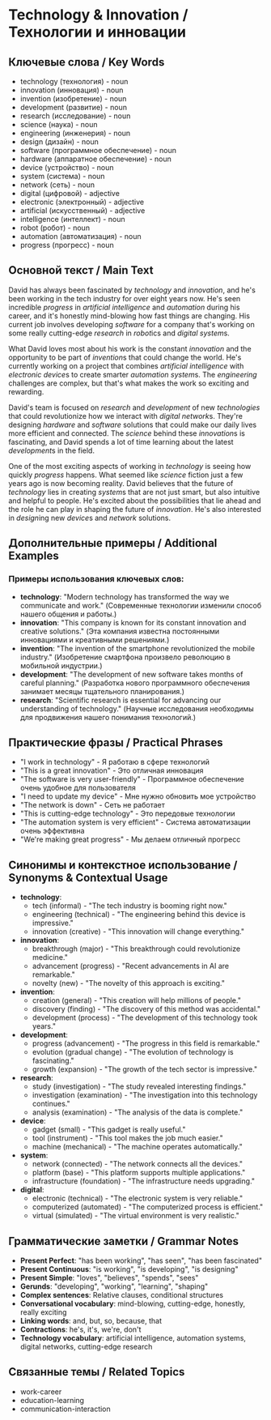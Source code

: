 # Technology & Innovation / Технологии и инновации

## Ключевые слова / Key Words
- technology (технология) - noun
- innovation (инновация) - noun
- invention (изобретение) - noun
- development (развитие) - noun
- research (исследование) - noun
- science (наука) - noun
- engineering (инженерия) - noun
- design (дизайн) - noun
- software (программное обеспечение) - noun
- hardware (аппаратное обеспечение) - noun
- device (устройство) - noun
- system (система) - noun
- network (сеть) - noun
- digital (цифровой) - adjective
- electronic (электронный) - adjective
- artificial (искусственный) - adjective
- intelligence (интеллект) - noun
- robot (робот) - noun
- automation (автоматизация) - noun
- progress (прогресс) - noun

## Основной текст / Main Text

David has always been fascinated by *technology* and *innovation*, and he's been working in the tech industry for over eight years now. He's seen incredible *progress* in *artificial* *intelligence* and *automation* during his career, and it's honestly mind-blowing how fast things are changing. His current job involves developing *software* for a company that's working on some really cutting-edge *research* in *robot*ics and *digital* *system*s.

What David loves most about his work is the constant *innovation* and the opportunity to be part of *invention*s that could change the world. He's currently working on a project that combines *artificial* *intelligence* with *electronic* *device*s to create smarter *automation* *system*s. The *engineering* challenges are complex, but that's what makes the work so exciting and rewarding.

David's team is focused on *research* and *development* of new *technologies* that could revolutionize how we interact with *digital* *network*s. They're designing *hardware* and *software* solutions that could make our daily lives more efficient and connected. The *science* behind these *innovation*s is fascinating, and David spends a lot of time learning about the latest *development*s in the field.

One of the most exciting aspects of working in *technology* is seeing how quickly *progress* happens. What seemed like *science* fiction just a few years ago is now becoming reality. David believes that the future of *technology* lies in creating *system*s that are not just smart, but also intuitive and helpful to people. He's excited about the possibilities that lie ahead and the role he can play in shaping the future of *innovation*. He's also interested in *design*ing new *device*s and *network* solutions.

## Дополнительные примеры / Additional Examples

### Примеры использования ключевых слов:
- **technology**: "Modern technology has transformed the way we communicate and work." (Современные технологии изменили способ нашего общения и работы.)
- **innovation**: "This company is known for its constant innovation and creative solutions." (Эта компания известна постоянными инновациями и креативными решениями.)
- **invention**: "The invention of the smartphone revolutionized the mobile industry." (Изобретение смартфона произвело революцию в мобильной индустрии.)
- **development**: "The development of new software takes months of careful planning." (Разработка нового программного обеспечения занимает месяцы тщательного планирования.)
- **research**: "Scientific research is essential for advancing our understanding of technology." (Научные исследования необходимы для продвижения нашего понимания технологий.)

## Практические фразы / Practical Phrases

- "I work in technology" - Я работаю в сфере технологий
- "This is a great innovation" - Это отличная инновация
- "The software is very user-friendly" - Программное обеспечение очень удобное для пользователя
- "I need to update my device" - Мне нужно обновить мое устройство
- "The network is down" - Сеть не работает
- "This is cutting-edge technology" - Это передовые технологии
- "The automation system is very efficient" - Система автоматизации очень эффективна
- "We're making great progress" - Мы делаем отличный прогресс

## Синонимы и контекстное использование / Synonyms & Contextual Usage

- **technology**: 
  - tech (informal) - "The tech industry is booming right now."
  - engineering (technical) - "The engineering behind this device is impressive."
  - innovation (creative) - "This innovation will change everything."
- **innovation**: 
  - breakthrough (major) - "This breakthrough could revolutionize medicine."
  - advancement (progress) - "Recent advancements in AI are remarkable."
  - novelty (new) - "The novelty of this approach is exciting."
- **invention**: 
  - creation (general) - "This creation will help millions of people."
  - discovery (finding) - "The discovery of this method was accidental."
  - development (process) - "The development of this technology took years."
- **development**: 
  - progress (advancement) - "The progress in this field is remarkable."
  - evolution (gradual change) - "The evolution of technology is fascinating."
  - growth (expansion) - "The growth of the tech sector is impressive."
- **research**: 
  - study (investigation) - "The study revealed interesting findings."
  - investigation (examination) - "The investigation into this technology continues."
  - analysis (examination) - "The analysis of the data is complete."
- **device**: 
  - gadget (small) - "This gadget is really useful."
  - tool (instrument) - "This tool makes the job much easier."
  - machine (mechanical) - "The machine operates automatically."
- **system**: 
  - network (connected) - "The network connects all the devices."
  - platform (base) - "This platform supports multiple applications."
  - infrastructure (foundation) - "The infrastructure needs upgrading."
- **digital**: 
  - electronic (technical) - "The electronic system is very reliable."
  - computerized (automated) - "The computerized process is efficient."
  - virtual (simulated) - "The virtual environment is very realistic."

## Грамматические заметки / Grammar Notes

- **Present Perfect**: "has been working", "has seen", "has been fascinated"
- **Present Continuous**: "is working", "is developing", "is designing"
- **Present Simple**: "loves", "believes", "spends", "sees"
- **Gerunds**: "developing", "working", "learning", "shaping"
- **Complex sentences**: Relative clauses, conditional structures
- **Conversational vocabulary**: mind-blowing, cutting-edge, honestly, really exciting
- **Linking words**: and, but, so, because, that
- **Contractions**: he's, it's, we're, don't
- **Technology vocabulary**: artificial intelligence, automation systems, digital networks, cutting-edge research

## Связанные темы / Related Topics

- work-career
- education-learning
- communication-interaction

